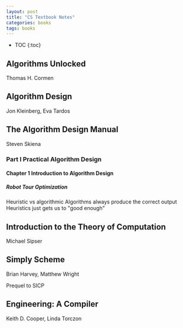 ```yaml
---
layout: post
title: "CS Textbook Notes"
categories: books
tags: books
---
```


* TOC
{:toc}

## Algorithms Unlocked 

Thomas H. Cormen



## Algorithm Design

Jon Kleinberg, Eva Tardos



## The Algorithm Design Manual

Steven Skiena

### Part I Practical Algorithm Design

#### Chapter 1 Introduction to Algorithm Design

##### Robot Tour Optimization

Heuristic vs algorithmic
Algorithms always produce the correct output
Heuristics just gets us to "good enough"



## Introduction to the Theory of Computation 

Michael Sipser



## Simply Scheme 

Brian Harvey, Matthew Wright

Prequel to SICP



## Engineering: A Compiler 

Keith D. Cooper, Linda Torczon


